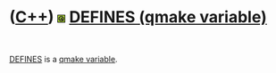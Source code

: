 



 

 

 

 

 

([C++](Cpp.htm)) ![Qt](PicQt.png) [DEFINES (qmake variable)](CppQmakeDefines.htm)
=================================================================================

 

[DEFINES](CppQmakeDefines.htm) is a [qmake
variable](CppQmakeVariable.htm).

 

 

 

 

 





 



